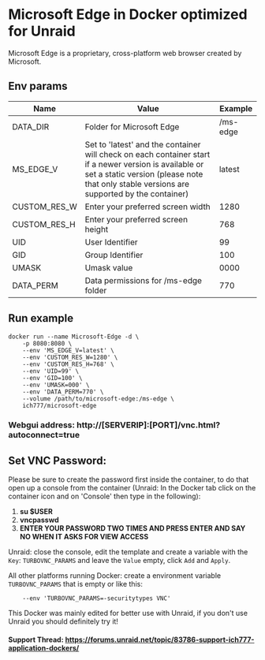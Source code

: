 # Microsoft Edge in Docker optimized for Unraid
Microsoft Edge is a proprietary, cross-platform web browser created by Microsoft.

## Env params
| Name | Value | Example |
| --- | --- | --- |
| DATA_DIR | Folder for Microsoft Edge | /ms-edge |
| MS_EDGE_V | Set to 'latest' and the container will check on each container start if a newer version is available or set a static version (please note that only stable versions are supported by the container) | latest |
| CUSTOM_RES_W | Enter your preferred screen width | 1280 |
| CUSTOM_RES_H | Enter your preferred screen height | 768 |
| UID | User Identifier | 99 |
| GID | Group Identifier | 100 |
| UMASK | Umask value | 0000 |
| DATA_PERM | Data permissions for /ms-edge folder | 770 |

## Run example
```
docker run --name Microsoft-Edge -d \
	-p 8080:8080 \
	--env 'MS_EDGE_V=latest' \
	--env 'CUSTOM_RES_W=1280' \
	--env 'CUSTOM_RES_H=768' \
	--env 'UID=99' \
	--env 'GID=100' \
	--env 'UMASK=000' \
	--env 'DATA_PERM=770' \
	--volume /path/to/microsoft-edge:/ms-edge \
	ich777/microsoft-edge
```
### Webgui address: http://[SERVERIP]:[PORT]/vnc.html?autoconnect=true

## Set VNC Password:
Please be sure to create the password first inside the container, to do that open up a console from the container (Unraid: In the Docker tab click on the container icon and on 'Console' then type in the following):

1) **su $USER**
2) **vncpasswd**
3) **ENTER YOUR PASSWORD TWO TIMES AND PRESS ENTER AND SAY NO WHEN IT ASKS FOR VIEW ACCESS**

Unraid: close the console, edit the template and create a variable with the `Key`: `TURBOVNC_PARAMS` and leave the `Value` empty, click `Add` and `Apply`.

All other platforms running Docker: create a environment variable `TURBOVNC_PARAMS` that is empty or like this:
```
    --env 'TURBOVNC_PARAMS=-securitytypes VNC'
```

This Docker was mainly edited for better use with Unraid, if you don't use Unraid you should definitely try it!

#### Support Thread: https://forums.unraid.net/topic/83786-support-ich777-application-dockers/